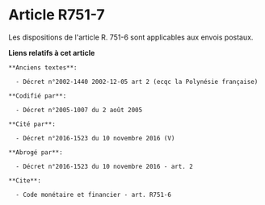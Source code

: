 # Article R751-7

Les dispositions de l'article R. 751-6 sont applicables aux envois postaux.

**Liens relatifs à cet article**

	**Anciens textes**:

	  - Décret n°2002-1440 2002-12-05 art 2 (ecqc la Polynésie française)

	**Codifié par**:

	  - Décret n°2005-1007 du 2 août 2005

	**Cité par**:

	  - Décret n°2016-1523 du 10 novembre 2016 (V)

	**Abrogé par**:

	  - Décret n°2016-1523 du 10 novembre 2016 - art. 2

	**Cite**:

	  - Code monétaire et financier - art. R751-6
